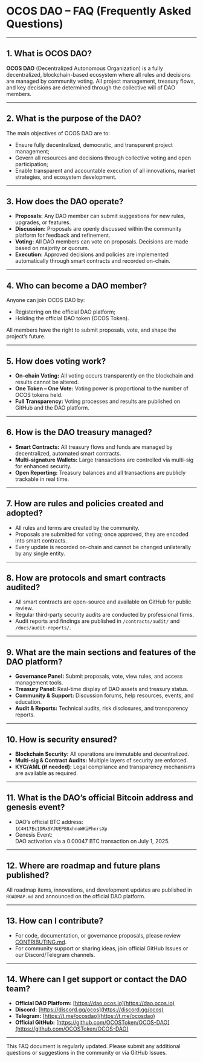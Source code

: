 # OCOS DAO – FAQ (Frequently Asked Questions)

---

## 1. What is OCOS DAO?

**OCOS DAO** (Decentralized Autonomous Organization) is a fully decentralized, blockchain-based ecosystem where all rules and decisions are managed by community voting. All project management, treasury flows, and key decisions are determined through the collective will of DAO members.

---

## 2. What is the purpose of the DAO?

The main objectives of OCOS DAO are to:
- Ensure fully decentralized, democratic, and transparent project management;
- Govern all resources and decisions through collective voting and open participation;
- Enable transparent and accountable execution of all innovations, market strategies, and ecosystem development.

---

## 3. How does the DAO operate?

- **Proposals:** Any DAO member can submit suggestions for new rules, upgrades, or features.
- **Discussion:** Proposals are openly discussed within the community platform for feedback and refinement.
- **Voting:** All DAO members can vote on proposals. Decisions are made based on majority or quorum.
- **Execution:** Approved decisions and policies are implemented automatically through smart contracts and recorded on-chain.

---

## 4. Who can become a DAO member?

Anyone can join OCOS DAO by:
- Registering on the official DAO platform;
- Holding the official DAO token (OCOS Token).

All members have the right to submit proposals, vote, and shape the project’s future.

---

## 5. How does voting work?

- **On-chain Voting:** All voting occurs transparently on the blockchain and results cannot be altered.
- **One Token – One Vote:** Voting power is proportional to the number of OCOS tokens held.
- **Full Transparency:** Voting processes and results are published on GitHub and the DAO platform.

---

## 6. How is the DAO treasury managed?

- **Smart Contracts:** All treasury flows and funds are managed by decentralized, automated smart contracts.
- **Multi-signature Wallets:** Large transactions are controlled via multi-sig for enhanced security.
- **Open Reporting:** Treasury balances and all transactions are publicly trackable in real time.

---

## 7. How are rules and policies created and adopted?

- All rules and terms are created by the community.
- Proposals are submitted for voting; once approved, they are encoded into smart contracts.
- Every update is recorded on-chain and cannot be changed unilaterally by any single entity.

---

## 8. How are protocols and smart contracts audited?

- All smart contracts are open-source and available on GitHub for public review.
- Regular third-party security audits are conducted by professional firms.
- Audit reports and findings are published in `/contracts/audit/` and `/docs/audit-reports/`.

---

## 9. What are the main sections and features of the DAO platform?

- **Governance Panel:** Submit proposals, vote, view rules, and access management tools.
- **Treasury Panel:** Real-time display of DAO assets and treasury status.
- **Community & Support:** Discussion forums, help resources, events, and education.
- **Audit & Reports:** Technical audits, risk disclosures, and transparency reports.

---

## 10. How is security ensured?

- **Blockchain Security:** All operations are immutable and decentralized.
- **Multi-sig & Contract Audits:** Multiple layers of security are enforced.
- **KYC/AML (if needed):** Legal compliance and transparency mechanisms are available as required.

---

## 11. What is the DAO’s official Bitcoin address and genesis event?

- DAO’s official BTC address:  
  `1C4H17Ec1DRxSYJUEPB8xhnoWKiPhnrsXp`
- Genesis Event:  
  DAO activation via a 0.00047 BTC transaction on July 1, 2025.

---

## 12. Where are roadmap and future plans published?

All roadmap items, innovations, and development updates are published in `ROADMAP.md` and announced on the official DAO platform.

---

## 13. How can I contribute?

- For code, documentation, or governance proposals, please review [CONTRIBUTING.md](../CONTRIBUTING.md).
- For community support or sharing ideas, join official GitHub Issues or our Discord/Telegram channels.

---

## 14. Where can I get support or contact the DAO team?

- **Official DAO Platform:** [https://dao.ocos.io](https://dao.ocos.io)
- **Discord:** [https://discord.gg/ocos](https://discord.gg/ocos)
- **Telegram:** [https://t.me/ocosdao](https://t.me/ocosdao)
- **Official GitHub:** [https://github.com/OCOSToken/OCOS-DAO](https://github.com/OCOSToken/OCOS-DAO)

---

This FAQ document is regularly updated. Please submit any additional questions or suggestions in the community or via GitHub Issues.

